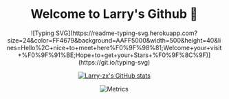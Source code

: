 

<!--
**Larry-zx/Larry-zx** is a ✨ _special_ ✨ repository because its `README.md` (this file) appears on your GitHub profile.

Here are some ideas to get you started:

- 🔭 I’m currently working on ...
- 🌱 I’m currently learning ...
- 👯 I’m looking to collaborate on ...
- 🤔 I’m looking for help with ...
- 💬 Ask me about ...
- 📫 How to reach me: ...
- 😄 Pronouns: ...
- ⚡ Fun fact: ...
-->

# <div align=center >Welcome to Larry's Github 👋 <div>

<div align=center> ![Typing SVG](https://readme-typing-svg.herokuapp.com?size=24&color=FF4679&background=AAFF5000&width=500&height=40&lines=Hello%2C+nice+to+meet+here%F0%9F%98%81;Welcome+your+visit+%F0%9F%91%BE;Hope+to+get+your+Stars+%F0%9F%8C%9F)](https://git.io/typing-svg)
<div>

[![Larry-zx's GitHub stats](https://github-readme-stats.vercel.app/api?username=Larry-zx&theme=tokyonight&show_icons=true)](https://github.com/anuraghazra/github-readme-stats)

![Metrics](https://metrics.lecoq.io/Larry-zx?template=classic&base.community=0&base.repositories=0&base.metadata=0&languages=1&languages.limit=8&languages.threshold=0%25&languages.colors=github&languages.sections=most-used&languages.indepth=false&languages.analysis.timeout=15&languages.categories=markup%2C%20programming&languages.recent.categories=markup%2C%20programming&languages.recent.load=300&languages.recent.days=14&config.timezone=Asia%2FShanghai)

<!-- [![Top Langs](https://github-readme-stats.vercel.app/api/top-langs/?username=Larry-zx)](https://github.com/anuraghazra/github-readme-stats) -->
<!-- [![Typing SVG](https://readme-typing-svg.herokuapp.com/?lines=&color=)](https://git.io/typing-svg) -->
